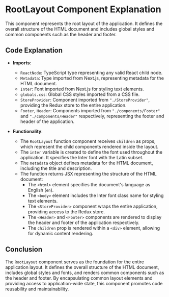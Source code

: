 # RootLayout Component Explanation

This component represents the root layout of the application. It defines the overall structure of the HTML document and includes global styles and common components such as the header and footer.

## Code Explanation

- **Imports**:

  - `ReactNode`: TypeScript type representing any valid React child node.
  - `Metadata`: Type imported from Next.js, representing metadata for the HTML document.
  - `Inter`: Font imported from Next.js for styling text elements.
  - `globals.css`: Global CSS styles imported from a CSS file.
  - `StoreProvider`: Component imported from `"./StoreProvider"`, providing the Redux store to the entire application.
  - `Footer`, `Header`: Components imported from `"./components/Footer"` and `"./components/Header"` respectively, representing the footer and header of the application.

- **Functionality**:
  - The `RootLayout` function component receives `children` as props, which represent the child components rendered inside the layout.
  - The `inter` variable is created to define the font used throughout the application. It specifies the Inter font with the Latin subset.
  - The `metadata` object defines metadata for the HTML document, including the title and description.
  - The function returns JSX representing the structure of the HTML document:
    - The `<html>` element specifies the document's language as English (`en`).
    - The `<body>` element includes the Inter font class name for styling text elements.
    - The `<StoreProvider>` component wraps the entire application, providing access to the Redux store.
    - The `<Header>` and `<Footer>` components are rendered to display the header and footer of the application respectively.
    - The `children` prop is rendered within a `<div>` element, allowing for dynamic content rendering.

## Conclusion

The `RootLayout` component serves as the foundation for the entire application layout. It defines the overall structure of the HTML document, includes global styles and fonts, and renders common components such as the header and footer. By encapsulating common layout elements and providing access to application-wide state, this component promotes code reusability and maintainability.

